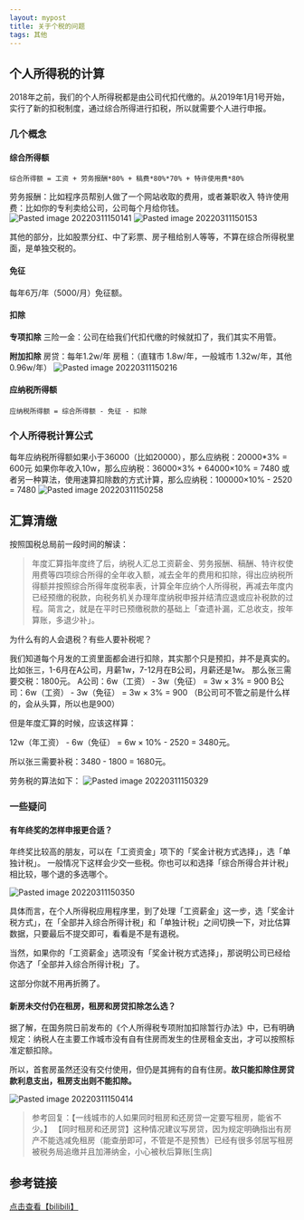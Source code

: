 ```yaml
---
layout: mypost
title: 关于个税的问题
tags: 其他
---
```


## 个人所得税的计算

2018年之前，我们的个人所得税都是由公司代扣代缴的。从2019年1月1号开始，实行了新的扣税制度，通过综合所得进行扣税，所以就需要个人进行申报。

### 几个概念

#### 综合所得额

```
综合所得额 = 工资 + 劳务报酬*80% + 稿费*80%*70% + 特许使用费*80%
```


劳务报酬：比如程序员帮别人做了一个网站收取的费用，或者兼职收入
特许使用费：比如你的专利卖给公司，公司每个月给你钱。
![Pasted image 20220311150141](https://user-images.githubusercontent.com/23518990/159110990-bf486104-aa1c-4335-9ee5-4726247847c7.png)
![Pasted image 20220311150153](https://user-images.githubusercontent.com/23518990/159110996-d995dd60-77c3-4a0d-9b81-4ead4d6f4cd5.png)

其他的部分，比如股票分红、中了彩票、房子租给别人等等，不算在综合所得税里面，是单独交税的。

#### 免征

每年6万/年（5000/月）免征额。

#### 扣除

**专项扣除**
三险一金：公司在给我们代扣代缴的时候就扣了，我们其实不用管。

**附加扣除**
房贷：每年1.2w/年
房租：（直辖市 1.8w/年，一般城市 1.32w/年，其他0.96w/年）
![Pasted image 20220311150216](https://user-images.githubusercontent.com/23518990/159110997-09d30be0-56b4-4e2e-ac7f-d1f34967c837.png)


#### 应纳税所得额

```
应纳税所得额 = 综合所得额 - 免征 - 扣除
```


### 个人所得税计算公式

每年应纳税所得额如果小于36000（比如20000），那么应纳税：20000*3% = 600元
如果你年收入10w，那么应纳税：36000×3% + 64000×10% = 7480
或者另一种算法，使用速算扣除数的方式计算，那么应纳税：100000×10% - 2520 = 7480
![Pasted image 20220311150258](https://user-images.githubusercontent.com/23518990/159111003-8f8150a4-1f82-44e4-b304-56a525de3439.png)


## 汇算清缴

按照国税总局前一段时间的解读：

> 年度汇算指年度终了后，纳税人汇总工资薪金、劳务报酬、稿酬、特许权使用费等四项综合所得的全年收入额，减去全年的费用和扣除，得出应纳税所得额并按照综合所得年度税率表，计算全年应纳个人所得税，再减去年度内已经预缴的税款，向税务机关办理年度纳税申报并结清应退或应补税款的过程。简言之，就是在平时已预缴税款的基础上「查遗补漏，汇总收支，按年算账，多退少补」。


为什么有的人会退税？有些人要补税呢？

我们知道每个月发的工资里面都会进行扣除，其实那个只是预扣，并不是真实的。
比如张三，1-6月在A公司，月薪1w，7-12月在B公司，月薪还是1w。
那么张三需要交税：1800元。
A公司：6w（工资） - 3w（免征） = 3w × 3% = 900
B公司：6w（工资） - 3w（免征） = 3w × 3% = 900 （B公司可不管之前是什么样的，会从头算，所以也是900）

但是年度汇算的时候，应该这样算：

12w（年工资） - 6w（免征） = 6w × 10% - 2520 = 3480元。

所以张三需要补税：3480 - 1800 = 1680元。

劳务税的算法如下：
![Pasted image 20220311150329](https://user-images.githubusercontent.com/23518990/159111006-080f81aa-aae7-4ddc-8ff2-e3d846bd3ece.png)


### 一些疑问

#### 有年终奖的怎样申报更合适？

年终奖比较高的朋友，可以在「工资资金」项下的「奖金计税方式选择」，选「单独计税」。
一般情况下这样会少交一些税。你也可以和选择「综合所得合并计税」相比较，哪个退的多选哪个。

![Pasted image 20220311150350](https://user-images.githubusercontent.com/23518990/159111011-8dad956c-2d46-4c15-b518-a07aa9163d98.png)

具体而言，在个人所得税应用程序里，到了处理「工资薪金」这一步，选「奖金计税方式」，在「全部并入综合所得计税」和「单独计税」之间切换一下，对比估算数据，只要最后不提交即可，看看是不是有退税。

当然，如果你的「工资薪金」选项没有「奖金计税方式选择」，那说明公司已经给你选了「全部并入综合所得计税」了。

这部分你就不用再折腾了。

#### 新房未交付仍在租房，租房和房贷扣除怎么选？

据了解，在国务院日前发布的《个人所得税专项附加扣除暂行办法》中，已有明确规定：纳税人在主要工作城市没有自有住房而发生的住房租金支出，才可以按照标准定额扣除。

所以，首套房虽然还没有交付使用，但仍是其拥有的自有住房。**故只能扣除住房贷款利息支出，租房支出则不能扣除。**

![Pasted image 20220311150414](https://user-images.githubusercontent.com/23518990/159111024-e5557537-1302-467f-89ce-b038a81a2c97.png)

> 参考回复：【一线城市的人如果同时租房和还房贷一定要写租房，能省不少。】
【同时租房和还房贷】这种情况建议写房贷，因为规定明确指出有房产不能选减免租房（能查册即可，不管是不是预售）已经有很多邻居写租房被税务局追缴并且加滞纳金，小心被秋后算账[生病]


## 参考链接

[点击查看【bilibili】](https://player.bilibili.com/player.html?bvid=BV1Mt4y127NT)

